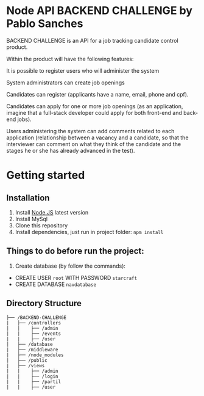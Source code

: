 # Node API BACKEND CHALLENGE by Pablo Sanches

BACKEND CHALLENGE is an API for a job tracking candidate control product.

Within the product will have the following features:

It is possible to register users who will administer the system

System administrators can create job openings

Candidates can register (applicants have a name, email, phone and cpf).

Candidates can apply for one or more job openings (as an application, imagine that a full-stack developer could apply for both front-end and back-end jobs).

Users administering the system can add comments related to each application (relationship between a vacancy and a candidate, so that the interviewer can comment on what they think of the candidate and the stages he or she has already advanced in the test).

# Getting started

## Installation

1. Install [Node.JS](https://nodejs.org/en/download/package-manager/) latest version
2. Install MySql
2. Clone this repository
3. Install dependencies, just run in project folder: `npm install`


## Things to do before run the project:

1. Create database (by follow the commands):
  - CREATE USER `root` WITH PASSWORD `starcraft`
  - CREATE DATABASE `navdatabase` 
 




## Directory Structure

```
├── /BACKEND-CHALLENGE
|   ├── /controllers
|   |    ├── /admin
|   |    ├── /events
|   |    ├── /user
|   ├── /database
|   ├── /middleware
|   ├── /node_modules
|   ├── /public
|   ├── /views
|   |    ├── /admin
|   |    ├── /login
|   |    ├── /partil
|   |    ├── /user

```

